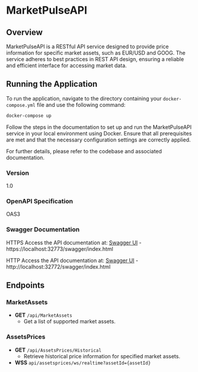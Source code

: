 # MarketPulseAPI

## Overview

MarketPulseAPI is a RESTful API service designed to provide price information for specific market assets, such as EUR/USD and GOOG. The service adheres to best practices in REST API design, ensuring a reliable and efficient interface for accessing market data.

## Running the Application
To run the application, navigate to the directory containing your `docker-compose.yml` file and use the following command:

```bash
docker-compose up
```

Follow the steps in the documentation to set up and run the MarketPulseAPI service in your local environment using Docker. Ensure that all prerequisites are met and that the necessary configuration settings are correctly applied.

For further details, please refer to the codebase and associated documentation.

### Version
1.0

### OpenAPI Specification
OAS3

### Swagger Documentation
HTTPS Access the API documentation at: [Swagger UI](https://localhost:32773/swagger/index.html) - https://localhost:32773/swagger/index.html

HTTP Access the API documentation at: [Swagger UI](http://localhost:32772/swagger/index.html) - http://localhost:32772/swagger/index.html

## Endpoints

### MarketAssets
- **GET** `/api/MarketAssets`
  - Get a list of supported market assets.
    
### AssetsPrices
- **GET** `/api/AssetsPrices/Historical`
  - Retrieve historical price information for specified market assets.
- **WSS** `api/assetsprices/ws/realtime?assetId={assetId}`
